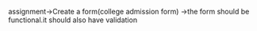 
assignment->Create a form(college admission form)
->the form should be functional.it should also have validation